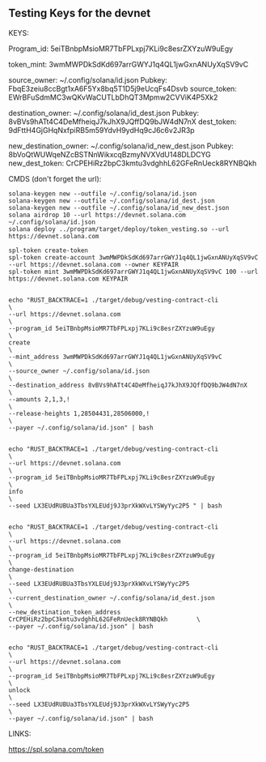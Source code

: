 ## Testing Keys for the devnet

KEYS: 

Program_id: 5eiTBnbpMsioMR7TbFPLxpj7KLi9c8esrZXYzuW9uEgy

token_mint: 3wmMWPDkSdKd697arrGWYJ1q4QL1jwGxnANUyXqSV9vC

source_owner: ~/.config/solana/id.json
Pubkey: FbqE3zeiu8ccBgt1xA6F5Yx8bq5T1D5j9eUcqFs4Dsvb
source_token: EWrBFuSdmMC3wQKvWaCUTLbDhQT3Mpmw2CVViK4P5Xk2

destination_owner: ~/.config/solana/id_dest.json
Pubkey: 8vBVs9hATt4C4DeMfheiqJ7kJhX9JQffDQ9bJW4dN7nX
dest_token: 9dFttH4GjGHqNxfpiRB5m59YdvH9ydHq9cJ6c6v2JR3p

new_destination_owner: ~/.config/solana/id_new_dest.json
Pubkey: 8bVoQtWUWqeNZcBSTNnWikxcqBzmyNVXVdU148DLDCYG
new_dest_token: CrCPEHiRz2bpC3kmtu3vdghhL62GFeRnUeck8RYNBQkh

CMDS (don't forget the url):

```
solana-keygen new --outfile ~/.config/solana/id.json
solana-keygen new --outfile ~/.config/solana/id_dest.json
solana-keygen new --outfile ~/.config/solana/id_new_dest.json
solana airdrop 10 --url https://devnet.solana.com ~/.config/solana/id.json
solana deploy ../program/target/deploy/token_vesting.so --url https://devnet.solana.com

spl-token create-token
spl-token create-account 3wmMWPDkSdKd697arrGWYJ1q4QL1jwGxnANUyXqSV9vC --url https://devnet.solana.com --owner KEYPAIR
spl-token mint 3wmMWPDkSdKd697arrGWYJ1q4QL1jwGxnANUyXqSV9vC 100 --url https://devnet.solana.com KEYPAIR


echo "RUST_BACKTRACE=1 ./target/debug/vesting-contract-cli                          \
--url https://devnet.solana.com                                                     \
--program_id 5eiTBnbpMsioMR7TbFPLxpj7KLi9c8esrZXYzuW9uEgy                           \
create                                                                              \
--mint_address 3wmMWPDkSdKd697arrGWYJ1q4QL1jwGxnANUyXqSV9vC                         \
--source_owner ~/.config/solana/id.json                                             \
--destination_address 8vBVs9hATt4C4DeMfheiqJ7kJhX9JQffDQ9bJW4dN7nX                  \
--amounts 2,1,3,!                                                                   \
--release-heights 1,28504431,28506000,!                                             \
--payer ~/.config/solana/id.json" | bash               


echo "RUST_BACKTRACE=1 ./target/debug/vesting-contract-cli                          \
--url https://devnet.solana.com                                                     \
--program_id 5eiTBnbpMsioMR7TbFPLxpj7KLi9c8esrZXYzuW9uEgy                           \
info                                                                                \
--seed LX3EUdRUBUa3TbsYXLEUdj9J3prXkWXvLYSWyYyc2P5 " | bash                                          


echo "RUST_BACKTRACE=1 ./target/debug/vesting-contract-cli                          \
--url https://devnet.solana.com                                                     \
--program_id 5eiTBnbpMsioMR7TbFPLxpj7KLi9c8esrZXYzuW9uEgy                           \
change-destination                                                                  \
--seed LX3EUdRUBUa3TbsYXLEUdj9J3prXkWXvLYSWyYyc2P5                                  \
--current_destination_owner ~/.config/solana/id_dest.json                           \
--new_destination_token_address CrCPEHiRz2bpC3kmtu3vdghhL62GFeRnUeck8RYNBQkh        \
--payer ~/.config/solana/id.json" | bash                           


echo "RUST_BACKTRACE=1 ./target/debug/vesting-contract-cli                          \
--url https://devnet.solana.com                                                     \
--program_id 5eiTBnbpMsioMR7TbFPLxpj7KLi9c8esrZXYzuW9uEgy                           \
unlock                                                                              \
--seed LX3EUdRUBUa3TbsYXLEUdj9J3prXkWXvLYSWyYyc2P5                                  \
--payer ~/.config/solana/id.json" | bash
```

LINKS:

https://spl.solana.com/token
